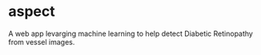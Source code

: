 # aspect
A web app levarging machine learning to help detect Diabetic Retinopathy from vessel images.
